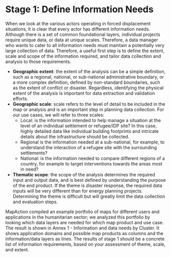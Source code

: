 # Stage 1: Define Information Needs 
When we look at the various actors operating in forced displacement situations, it is clear that every actor has different information needs. Although there is a set of common foundational layers, individual projects require unique data, or data at unique scales. Therefore, a data manager who wants to cater to all information needs must maintain a potentially very large collection of data. Therefore, a useful first step is to define the extent, scale and scope of the information required, and tailor data collection and analysis to those requirements.  
- **Geographic extent**: the extent of the analysis can be a simple definition, such as a regional, national, or sub-national administrative boundary, or a more complex definition, defined by non-standard boundaries, such as the extent of conflict or disaster. Regardless, identifying the physical extent of the analysis is important for data extraction and validation efforts.
- **Geographic scale**: scale refers to the level of detail to be included in the map or analysis and is an important step in planning data collection. For our use cases, we will refer to three scales:
  - Local: is the information intended to help manage a situation at the level of an individual settlement or refugee/IDP site? In this case, highly detailed data like individual building footprints and intricate details about the infrastructure should be collected. 
  - Regional is the information needed at a sub-national, for example, to understand the interaction of a refugee site with the surrounding settlements?
  - National: is the information needed to compare different regions of a country, for example to target interventions towards the areas most in need? 
- **Thematic scope**: the scope of the analysis determines the required input and output data, and is best defined by understanding the purpose of the end product. If the theme is disaster response, the required data inputs will be very different than for energy planning projects. Determining the theme is difficult but will greatly limit the data collection and evaluation steps.

MapAction compiled an example portfolio of maps for different users and applications in the humanitarian sector; we analyzed this portfolio by looking which data layers are needed for which map product and use case. The result is shown in Annex 1 - Information and data needs by Cluster. It shows application domains and possible map products as columns and the information/data layers as lines. The results of stage 1 should be a concrete list of information requirements, based on your assessment of theme, scale, and extent.
